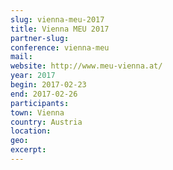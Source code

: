 ```yaml
---
slug: vienna-meu-2017
title: Vienna MEU 2017
partner-slug: 
conference: vienna-meu
mail: 
website: http://www.meu-vienna.at/
year: 2017
begin: 2017-02-23
end: 2017-02-26
participants:
town: Vienna
country: Austria
location:
geo:
excerpt:
---
```


